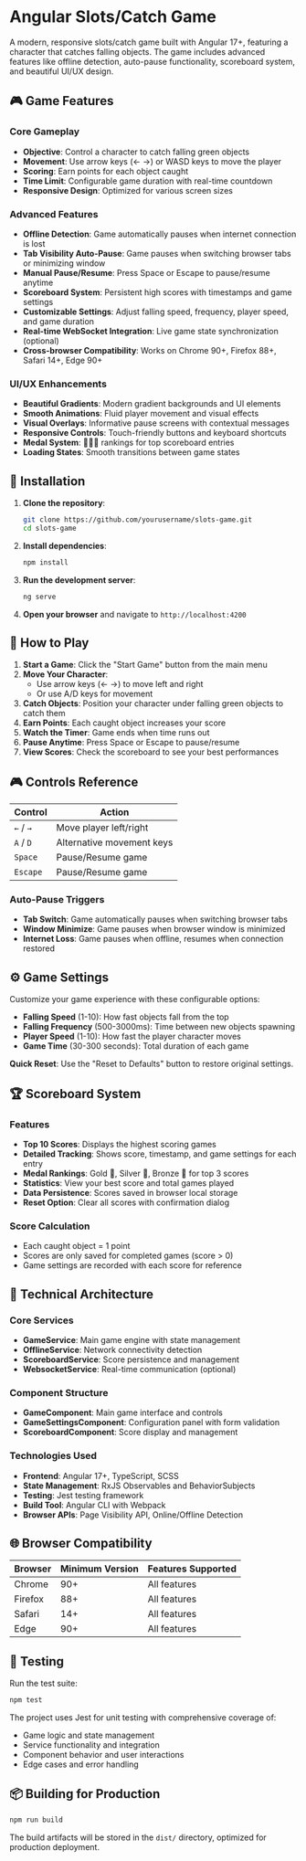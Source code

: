 # Angular Slots/Catch Game

A modern, responsive slots/catch game built with Angular 17+, featuring a character that catches falling objects. The game includes advanced features like offline detection, auto-pause functionality, scoreboard system, and beautiful UI/UX design.

## 🎮 Game Features

### Core Gameplay
- **Objective**: Control a character to catch falling green objects
- **Movement**: Use arrow keys (← →) or WASD keys to move the player
- **Scoring**: Earn points for each object caught
- **Time Limit**: Configurable game duration with real-time countdown
- **Responsive Design**: Optimized for various screen sizes

### Advanced Features
- **Offline Detection**: Game automatically pauses when internet connection is lost
- **Tab Visibility Auto-Pause**: Game pauses when switching browser tabs or minimizing window
- **Manual Pause/Resume**: Press Space or Escape to pause/resume anytime
- **Scoreboard System**: Persistent high scores with timestamps and game settings
- **Customizable Settings**: Adjust falling speed, frequency, player speed, and game duration
- **Real-time WebSocket Integration**: Live game state synchronization (optional)
- **Cross-browser Compatibility**: Works on Chrome 90+, Firefox 88+, Safari 14+, Edge 90+

### UI/UX Enhancements
- **Beautiful Gradients**: Modern gradient backgrounds and UI elements
- **Smooth Animations**: Fluid player movement and visual effects
- **Visual Overlays**: Informative pause screens with contextual messages
- **Responsive Controls**: Touch-friendly buttons and keyboard shortcuts
- **Medal System**: 🥇🥈🥉 rankings for top scoreboard entries
- **Loading States**: Smooth transitions between game states

## 🚀 Installation

1. **Clone the repository**:
   ```bash
   git clone https://github.com/yourusername/slots-game.git
   cd slots-game
   ```

2. **Install dependencies**:
   ```bash
   npm install
   ```

3. **Run the development server**:
   ```bash
   ng serve
   ```

4. **Open your browser** and navigate to `http://localhost:4200`

## 🎯 How to Play

1. **Start a Game**: Click the "Start Game" button from the main menu
2. **Move Your Character**: 
   - Use arrow keys (← →) to move left and right
   - Or use A/D keys for movement
3. **Catch Objects**: Position your character under falling green objects to catch them
4. **Earn Points**: Each caught object increases your score
5. **Watch the Timer**: Game ends when time runs out
6. **Pause Anytime**: Press Space or Escape to pause/resume
7. **View Scores**: Check the scoreboard to see your best performances

## 🎮 Controls Reference

| Control | Action |
|---------|--------|
| `←` / `→` | Move player left/right |
| `A` / `D` | Alternative movement keys |
| `Space` | Pause/Resume game |
| `Escape` | Pause/Resume game |

### Auto-Pause Triggers
- **Tab Switch**: Game automatically pauses when switching browser tabs
- **Window Minimize**: Game pauses when browser window is minimized  
- **Internet Loss**: Game pauses when offline, resumes when connection restored

## ⚙️ Game Settings

Customize your game experience with these configurable options:

- **Falling Speed** (1-10): How fast objects fall from the top
- **Falling Frequency** (500-3000ms): Time between new objects spawning
- **Player Speed** (1-10): How fast the player character moves
- **Game Time** (30-300 seconds): Total duration of each game

**Quick Reset**: Use the "Reset to Defaults" button to restore original settings.

## 🏆 Scoreboard System

### Features
- **Top 10 Scores**: Displays the highest scoring games
- **Detailed Tracking**: Shows score, timestamp, and game settings for each entry
- **Medal Rankings**: Gold 🥇, Silver 🥈, Bronze 🥉 for top 3 scores
- **Statistics**: View your best score and total games played
- **Data Persistence**: Scores saved in browser local storage
- **Reset Option**: Clear all scores with confirmation dialog

### Score Calculation
- Each caught object = 1 point
- Scores are only saved for completed games (score > 0)
- Game settings are recorded with each score for reference

## 🔧 Technical Architecture

### Core Services
- **GameService**: Main game engine with state management
- **OfflineService**: Network connectivity detection
- **ScoreboardService**: Score persistence and management  
- **WebsocketService**: Real-time communication (optional)

### Component Structure
- **GameComponent**: Main game interface and controls
- **GameSettingsComponent**: Configuration panel with form validation
- **ScoreboardComponent**: Score display and management

### Technologies Used
- **Frontend**: Angular 17+, TypeScript, SCSS
- **State Management**: RxJS Observables and BehaviorSubjects
- **Testing**: Jest testing framework
- **Build Tool**: Angular CLI with Webpack
- **Browser APIs**: Page Visibility API, Online/Offline Detection

## 🌐 Browser Compatibility

| Browser | Minimum Version | Features Supported |
|---------|----------------|-------------------|
| Chrome | 90+ | All features |
| Firefox | 88+ | All features |
| Safari | 14+ | All features |
| Edge | 90+ | All features |

## 🧪 Testing

Run the test suite:

```bash
npm test
```

The project uses Jest for unit testing with comprehensive coverage of:
- Game logic and state management
- Service functionality and integration
- Component behavior and user interactions
- Edge cases and error handling

## 📦 Building for Production

```bash
npm run build
```

The build artifacts will be stored in the `dist/` directory, optimized for production deployment.